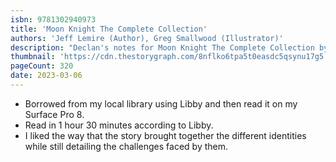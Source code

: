 ```yaml
---
isbn: 9781302940973
title: 'Moon Knight The Complete Collection'
authors: 'Jeff Lemire (Author), Greg Smallwood (Illustrator)'
description: "Declan's notes for Moon Knight The Complete Collection by Jeff Lemire, Greg Smallwood."
thumbnail: 'https://cdn.thestorygraph.com/8nflko6tpa5t0easdc5qsynu17g5'
pageCount: 320
date: 2023-03-06
---
```


- Borrowed from my local library using Libby and then read it on my Surface Pro 8.
- Read in 1 hour 30 minutes according to Libby.
- I liked the way that the story brought together the different identities while still detailing the challenges faced by them.
